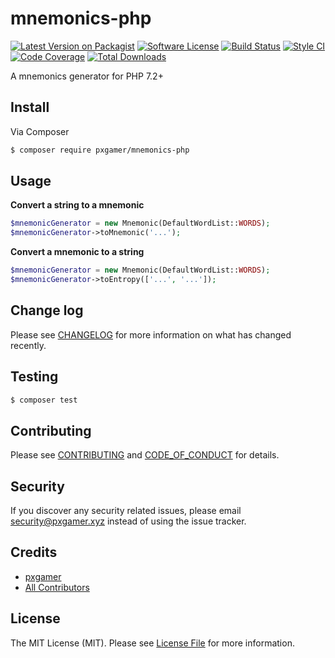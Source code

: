# mnemonics-php

[![Latest Version on Packagist][ico-version]][link-packagist]
[![Software License][ico-license]](LICENSE.md)
[![Build Status][ico-travis]][link-travis]
[![Style CI][ico-styleci]][link-styleci]
[![Code Coverage][ico-code-quality]][link-code-quality]
[![Total Downloads][ico-downloads]][link-downloads]

A mnemonics generator for PHP 7.2+

## Install

Via Composer

```bash
$ composer require pxgamer/mnemonics-php
```

## Usage

**Convert a string to a mnemonic**

```php
$mnemonicGenerator = new Mnemonic(DefaultWordList::WORDS);
$mnemonicGenerator->toMnemonic('...');
```
**Convert a mnemonic to a string**

```php
$mnemonicGenerator = new Mnemonic(DefaultWordList::WORDS);
$mnemonicGenerator->toEntropy(['...', '...']);
```

## Change log

Please see [CHANGELOG](CHANGELOG.md) for more information on what has changed recently.

## Testing

```bash
$ composer test
```

## Contributing

Please see [CONTRIBUTING](.github/CONTRIBUTING.md) and [CODE_OF_CONDUCT](.github/CODE_OF_CONDUCT.md) for details.

## Security

If you discover any security related issues, please email security@pxgamer.xyz instead of using the issue tracker.

## Credits

- [pxgamer][link-author]
- [All Contributors][link-contributors]

## License

The MIT License (MIT). Please see [License File](LICENSE.md) for more information.

[ico-version]: https://img.shields.io/packagist/v/pxgamer/mnemonics-php.svg?style=flat-square
[ico-license]: https://img.shields.io/badge/license-MIT-brightgreen.svg?style=flat-square
[ico-travis]: https://img.shields.io/travis/pxgamer/mnemonics-php/master.svg?style=flat-square
[ico-styleci]: https://styleci.io/repos//shield
[ico-code-quality]: https://img.shields.io/codecov/c/github/pxgamer/mnemonics-php.svg?style=flat-square
[ico-downloads]: https://img.shields.io/packagist/dt/pxgamer/mnemonics-php.svg?style=flat-square

[link-packagist]: https://packagist.org/packages/pxgamer/mnemonics-php
[link-travis]: https://travis-ci.com/pxgamer/mnemonics-php
[link-styleci]: https://styleci.io/repos/
[link-code-quality]: https://codecov.io/gh/pxgamer/mnemonics-php
[link-downloads]: https://packagist.org/packages/pxgamer/mnemonics-php
[link-author]: https://github.com/pxgamer
[link-contributors]: ../../contributors
